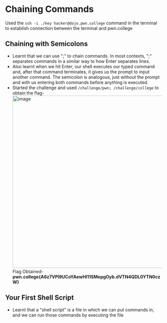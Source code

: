 # Chaining Commands
Used the `ssh -i ./key hacker@dojo.pwn.college` command in the terminal to establish connection between the terminal and pwn.college
## Chaining with Semicolons
- Learnt that we can use ";" to chain commands. In most contexts, ";" separates commands in a similar way to how Enter separates lines.
- Also learnt when we hit Enter, our shell executes our typed command and, after that command terminates, it gives us the prompt to input another command. The semicolon is analogous, just without the prompt and with us entering both commands before anything is executed.
- Started the challenge and used `/challenge/pwn; /challenge/college` to obtain the flag-  
  <img width="554" alt="image" src="https://github.com/user-attachments/assets/9a88b694-413a-49d2-bf4f-94b38ce422b0">  
  Flag Obtained- **pwn.college{A6z7VPl9UCoYAewHl11SMepgOyb.dVTN4QDL0YTN0czW}**
## Your First Shell Script
- Learnt that a "shell script" is a file in which we can put commands in, and we can run those commands by executing the file
